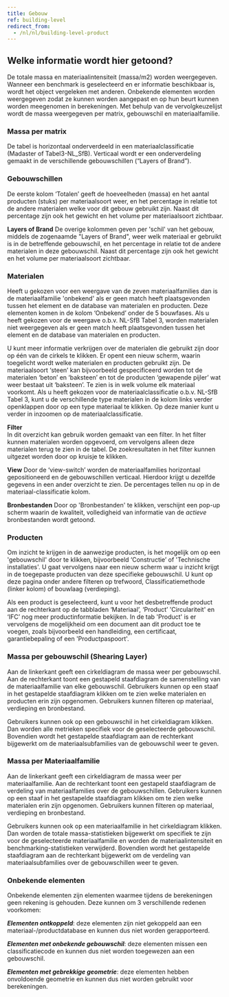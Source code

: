 ```yaml
---
title: Gebouw
ref: building-level
redirect_from:
  - /nl/nl/building-level-product
---
```


## Welke informatie wordt hier getoond?
De totale massa en materiaalintensiteit (massa/m2) worden weergegeven. Wanneer een benchmark is geselecteerd en er informatie beschikbaar is, wordt het object vergeleken met anderen. Onbekende elementen worden weergegeven zodat ze kunnen worden aangepast en op hun beurt kunnen worden meegenomen in berekeningen. Met behulp van de vervolgkeuzelijst wordt de massa weergegeven per matrix, gebouwschil en materiaalfamilie.
 
### Massa per matrix
De tabel is horizontaal onderverdeeld in een materiaalclassificatie (Madaster of Tabel3-NL_SfB). Verticaal wordt er een onderverdeling gemaakt in de verschillende gebouwschillen (“Layers of Brand”).

### Gebouwschillen
De eerste kolom ‘Totalen’ geeft de hoeveelheden (massa) en het aantal producten (stuks) per materiaalsoort weer, en het percentage in relatie tot de andere materialen welke voor dit gebouw gebruikt zijn. Naast dit percentage zijn ook het gewicht en het volume per materiaalsoort zichtbaar. 

**Layers of Brand** De overige kolommen geven per 'schil' van het gebouw, middels de zogenaamde "Layers of Brand", weer welk materiaal er gebruikt is in de betreffende gebouwschil, en het percentage in relatie tot de andere materialen in deze gebouwschil. Naast dit percentage zijn ook het gewicht en het volume per materiaalsoort zichtbaar.

### Materialen
Heeft u gekozen voor een weergave van de zeven materiaalfamilies dan is de materiaalfamilie 'onbekend' als er geen match heeft plaatsgevonden tussen het element en de database van materialen en producten. Deze elementen komen in de kolom ‘Onbekend’ onder de 5 bouwfases. Als u heeft gekozen voor de weergave o.b.v. NL-SfB Tabel 3, worden materialen niet weergegeven als er geen match heeft plaatsgevonden tussen het element en de database van materialen en producten.

U kunt meer informatie verkrijgen over de materialen die gebruikt zijn door op één van de cirkels te klikken. Er opent een nieuw scherm, waarin toegelicht wordt welke materialen en producten gebruikt zijn. De materiaalsoort ‘steen’ kan bijvoorbeeld gespecificeerd worden tot de materialen ‘beton’ en ‘baksteen’ en tot de producten ‘gewapende pijler’ wat weer bestaat uit ‘baksteen’. Te zien is in welk volume elk materiaal voorkomt. Als u heeft gekozen voor de materiaalclassificatie o.b.v. NL-SfB Tabel 3, kunt u de verschillende type materialen in de kolom links verder openklappen door op een type materiaal te klikken. Op deze manier kunt u verder in inzoomen op de materiaalclassificatie.

**Filter**  
In dit overzicht kan gebruik worden gemaakt van een filter. In het filter kunnen materialen worden opgevoerd, om vervolgens alleen deze materialen terug te zien in de tabel. De zoekresultaten in het filter kunnen uitgezet worden door op kruisje te klikken. 

**View**
Door de ‘view-switch’ worden de materiaalfamilies horizontaal gepositioneerd en de gebouwschillen verticaal. Hierdoor krijgt u dezelfde gegevens in een ander overzicht te zien. De percentages tellen nu op in de materiaal-classificatie kolom.

**Bronbestanden**
Door op 'Bronbestanden' te klikken, verschijnt een pop-up scherm waarin de kwaliteit, volledigheid van informatie van de _actieve_ bronbestanden wordt getoond.

### Producten
Om inzicht te krijgen in de aanwezige producten, is het mogelijk om op een 'gebouwschil' door te klikken, bijvoorbeeld ‘Constructie’ of 'Technische installaties'. U gaat vervolgens naar een nieuw scherm waar u inzicht krijgt in de toegepaste producten van deze specifieke gebouwschil. U kunt op deze pagina onder andere filteren op trefwoord, Classificatiemethode (linker kolom) of bouwlaag (verdieping).

Als een product is geselecteerd, kunt u voor het desbetreffende product aan de rechterkant op de tabbladen ‘Materiaal’, ‘Product’ 'Circulariteit' en ‘IFC’ nog meer productinformatie bekijken. In de tab 'Product' is er vervolgens de mogelijkheid om een document aan dit product toe te voegen, zoals bijvoorbeeld een handleiding, een certificaat, garantiebepaling of een 'Productpaspoort'.

### Massa per gebouwschil (Shearing Layer)
Aan de linkerkant geeft een cirkeldiagram de massa weer per gebouwschil. Aan de rechterkant toont een gestapeld staafdiagram de samenstelling van de materiaalfamilie van elke gebouwschil. Gebruikers kunnen op een staaf in het gestapelde staafdiagram klikken om te zien welke materialen en producten erin zijn opgenomen. Gebruikers kunnen filteren op materiaal, verdieping en bronbestand.

Gebruikers kunnen ook op een gebouwschil in het cirkeldiagram klikken. Dan worden alle metrieken specifiek voor de geselecteerde gebouwschil. Bovendien wordt het gestapelde staafdiagram aan de rechterkant bijgewerkt om de materiaalsubfamilies van de gebouwschil weer te geven.

### Massa per Materiaalfamilie
Aan de linkerkant geeft een cirkeldiagram de massa weer per materiaalfamilie. Aan de rechterkant toont een gestapeld staafdiagram de verdeling van materiaalfamilies over de gebouwschillen. Gebruikers kunnen op een staaf in het gestapelde staafdiagram klikken om te zien welke materialen erin zijn opgenomen. Gebruikers kunnen filteren op materiaal, verdieping en bronbestand.

Gebruikers kunnen ook op een materiaalfamilie in het cirkeldiagram klikken. Dan worden de totale massa-statistieken bijgewerkt om specifiek te zijn voor de geselecteerde materiaalfamilie en worden de materiaalintensiteit en benchmarking-statistieken verwijderd. Bovendien wordt het gestapelde staafdiagram aan de rechterkant bijgewerkt om de verdeling van materiaalsubfamilies over de gebouwschillen weer te geven.

### Onbekende elementen
Onbekende elementen zijn elementen waarmee tijdens de berekeningen geen rekening is gehouden. Deze kunnen om 3 verschillende redenen voorkomen:

__*Elementen ontkoppeld*__: deze elementen zijn niet gekoppeld aan een materiaal-/productdatabase en kunnen dus niet worden gerapporteerd.

__*Elementen met onbekende gebouwschil*__: deze elementen missen een classificatiecode en kunnen dus niet worden toegewezen aan een gebouwschil.

__*Elementen met gebrekkige geometrie*__: deze elementen hebben onvoldoende geometrie en kunnen dus niet worden gebruikt voor berekeningen.
